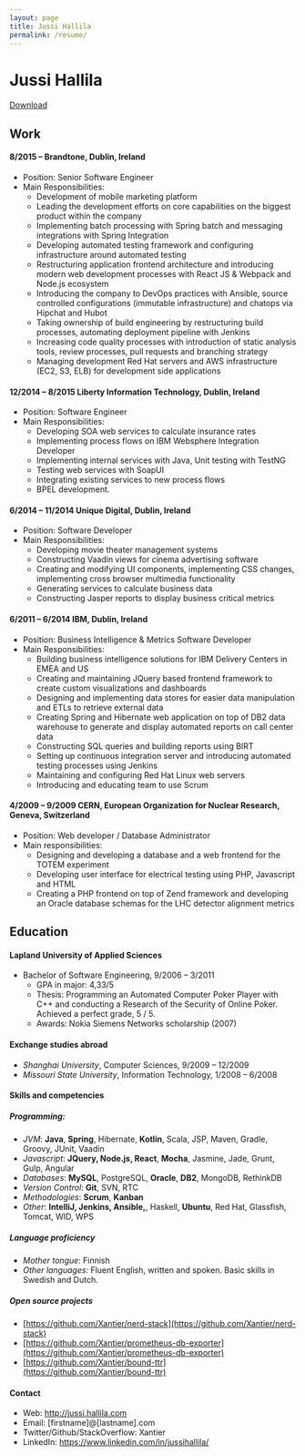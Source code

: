 ```yaml
---
layout: page
title: Jussi Hallila
permalink: /resume/
---
```


# Jussi Hallila

[Download](https://docs.google.com/document/d/1EZHUhAmV70VeXm_dEKQjNR9OkbpJQ3fBJ9x4aCT7eEU/pub)

## Work

#### 8/2015 – Brandtone, Dublin, Ireland
* Position: Senior Software Engineer
* Main Responsibilities:
  * Development of mobile marketing platform
  * Leading the development efforts on core capabilities on the biggest product within the company
  * Implementing batch processing with Spring batch and messaging integrations with Spring Integration
  * Developing automated testing framework and configuring infrastructure around automated testing
  * Restructuring application frontend architecture and introducing modern web development processes with React JS & Webpack and Node.js ecosystem
  * Introducing the company to DevOps practices with Ansible, source controlled configurations (immutable infrastructure) and chatops via Hipchat and Hubot
  * Taking ownership of build engineering by restructuring build processes, automating deployment pipeline with Jenkins
  * Increasing code quality processes with introduction of static analysis tools, review processes, pull requests and branching strategy
  * Managing development Red Hat servers and AWS infrastructure (EC2, S3, ELB) for development side applications

#### 12/2014 – 8/2015 Liberty Information Technology, Dublin, Ireland
* Position: Software Engineer
* Main Responsibilities:
  * Developing SOA web services to calculate insurance rates
  * Implementing process flows on IBM Websphere Integration Developer
  * Implementing internal services with Java, Unit testing with TestNG
  * Testing web services with SoapUI
  * Integrating existing services to new process flows
  * BPEL development.

#### 6/2014 – 11/2014 Unique Digital, Dublin, Ireland

* Position: Software Developer
* Main Responsibilities:
  * Developing movie theater management systems
  * Constructing Vaadin views for cinema advertising software
  * Creating and modifying UI components, implementing CSS changes, implementing cross browser multimedia functionality
  * Generating services to calculate business data
  * Constructing Jasper reports to display business critical metrics

#### 6/2011 – 6/2014 IBM, Dublin, Ireland
* Position: Business Intelligence & Metrics Software Developer
* Main Responsibilities:
  * Building business intelligence solutions for IBM Delivery Centers in EMEA and US
  * Creating and maintaining JQuery based frontend framework to create custom visualizations and dashboards 
  * Designing and implementing data stores for easier data manipulation and ETLs to retrieve external data
  * Creating Spring and Hibernate web application on top of DB2 data warehouse to generate and display automated reports on call center data
  * Constructing SQL queries and building reports using BIRT
  * Setting up continuous integration server and introducing automated testing processes using Jenkins
  * Maintaining and configuring Red Hat Linux web servers 
  * Introducing and educating team to use Scrum

#### 4/2009 – 9/2009 CERN, European Organization for Nuclear Research, Geneva, Switzerland
* Position: Web developer / Database Administrator
* Main responsibilities:
  * Designing and developing a database and a web frontend for the TOTEM experiment
  * Developing user interface for electrical testing using PHP, Javascript and HTML
  * Creating a PHP frontend on top of Zend framework and developing an Oracle database schemas for the LHC detector alignment metrics

## Education

#### Lapland University of Applied Sciences

* Bachelor of Software Engineering, 9/2006 – 3/2011
  * GPA in major: 4,33/5
  * Thesis: Programming an Automated Computer Poker Player with C++ and conducting a Research of the Security of Online Poker. Achieved a perfect grade, 5 / 5.
  * Awards: Nokia Siemens Networks scholarship (2007)

#### Exchange studies abroad
* *Shanghai University*, Computer Sciences, 9/2009 – 12/2009
* *Missouri State University*, Information Technology, 1/2008 – 6/2008

#### Skills and competencies

##### Programming:
* *JVM*: **Java**, **Spring**, Hibernate, **Kotlin**, Scala, JSP, Maven, Gradle, Groovy, JUnit, Vaadin
* *Javascript*: **JQuery, Node.js, React**, **Mocha**, Jasmine, Jade, Grunt, Gulp, Angular
* *Databases*: **MySQL**, PostgreSQL, **Oracle**, **DB2**, MongoDB, RethinkDB
* *Version Control*: **Git**, SVN, RTC
* *Methodologies*: **Scrum**, **Kanban**
* *Other*: **IntelliJ, Jenkins, Ansible,**, Haskell, **Ubuntu**, Red Hat, Glassfish, Tomcat, WID, WPS

##### Language proficiency
* *Mother tongue:* Finnish
* *Other languages:* Fluent English, written and spoken. Basic
    skills in Swedish and Dutch.

##### Open source projects
* [https://github.com/Xantier/nerd-stack](https://github.com/Xantier/nerd-stack)
* [https://github.com/Xantier/prometheus-db-exporter](https://github.com/Xantier/prometheus-db-exporter)
* [https://github.com/Xantier/bound-ttr](https://github.com/Xantier/bound-ttr)

#### Contact
* Web: http://jussi.hallila.com
* Email: [firstname]@[lastname].com
* Twitter/Github/StackOverflow: Xantier
* LinkedIn: https://www.linkedin.com/in/jussihallila/